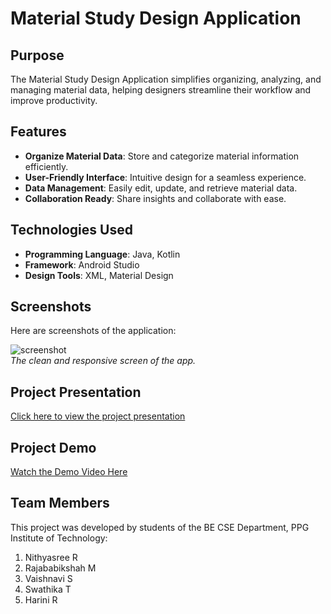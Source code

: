 
# Material Study Design Application

## Purpose
The Material Study Design Application simplifies organizing, analyzing, and managing material data, helping designers streamline their workflow and improve productivity.

## Features
- **Organize Material Data**: Store and categorize material information efficiently.
- **User-Friendly Interface**: Intuitive design for a seamless experience.
- **Data Management**: Easily edit, update, and retrieve material data.
- **Collaboration Ready**: Share insights and collaborate with ease.

## Technologies Used
- **Programming Language**: Java, Kotlin  
- **Framework**: Android Studio  
- **Design Tools**: XML, Material Design  


## Screenshots
Here are screenshots of the application:

![screenshot](https://github.com/user-attachments/assets/24ae3a8f-a57b-4c3f-b2b1-6ab0d99a48b6)  
*The clean and responsive screen of the app.*

## Project Presentation
[Click here to view the project presentation](https://github.com/user-attachments/files/17869378/Material.DESIGN.STUDY.APP.1.pptx)

## Project Demo
[Watch the Demo Video Here](https://github.com/user-attachments/assets/de770cf6-0137-4056-957c-ad3307cc69e2)


## Team Members
This project was developed by students of the BE CSE Department, PPG Institute of Technology:
1. Nithyasree R  
2. Rajababikshah M  
3. Vaishnavi S  
4. Swathika T  
5. Harini R





